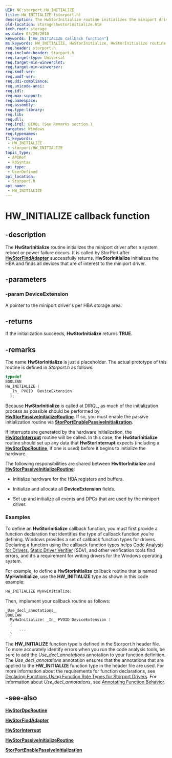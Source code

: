 ```yaml
---
UID: NC:storport.HW_INITIALIZE
title: HW_INITIALIZE (storport.h)
description: The HwStorInitialize routine initializes the miniport driver after a system reboot or power failure occurs.
old-location: storage\hwstorinitialize.htm
tech.root: storage
ms.date: 03/29/2018
keywords: ["HW_INITIALIZE callback function"]
ms.keywords: HW_INITIALIZE, HwStorInitialize, HwStorInitialize routine [Storage Devices], storage.hwstorinitialize, stormini_ef5f6b0d-443d-4ee4-a319-117e5be40831.xml, storport/HwStorInitialize
req.header: storport.h
req.include-header: Storport.h
req.target-type: Universal
req.target-min-winverclnt: 
req.target-min-winversvr: 
req.kmdf-ver: 
req.umdf-ver: 
req.ddi-compliance: 
req.unicode-ansi: 
req.idl: 
req.max-support: 
req.namespace: 
req.assembly: 
req.type-library: 
req.lib: 
req.dll: 
req.irql: DIRQL (See Remarks section.)
targetos: Windows
req.typenames: 
f1_keywords:
 - HW_INITIALIZE
 - storport/HW_INITIALIZE
topic_type:
 - APIRef
 - kbSyntax
api_type:
 - UserDefined
api_location:
 - Storport.h
api_name:
 - HW_INITIALIZE
---
```


# HW_INITIALIZE callback function

## -description

The **HwStorInitialize** routine initializes the miniport driver after a system reboot or power failure occurs. It is called by StorPort after [**HwStorFindAdapter**](nc-storport-hw_find_adapter.md) successfully returns. **HwStorInitialize** initializes the HBA and finds all devices that are of interest to the miniport driver.

## -parameters

### -param DeviceExtension

A pointer to the miniport driver's per HBA storage area.

## -returns

If the initialization succeeds, **HwStorInitialize** returns **TRUE**.

## -remarks

The name **HwStorInitialize** is just a placeholder. The actual prototype of this routine is defined in *Storport.h* as follows:

``` c
typedef
BOOLEAN
HW_INITIALIZE (
  _In_ PVOID  DeviceExtension
  );
```

Because **HwStorInitialize** is called at DIRQL, as much of the initialization process as possible should be performed by [**HwStorPassiveInitializeRoutine**](nc-storport-hw_passive_initialize_routine.md). If so, you must enable the passive initialization routine via [**StorPortEnablePassiveInitialization**](nf-storport-storportenablepassiveinitialization.md).

If interrupts are generated by the hardware initialization, the [**HwStorInterrupt**](nc-storport-hw_interrupt.md) routine will be called. In this case, the **HwStorInitialize** routine should set up any data that **HwStorInterrupt** expects (including a [**HwStorDpcRoutine**](nc-storport-hw_dpc_routine.md), if one is used) before it begins to initialize the hardware.

The following responsibilities are shared between **HwStorInitialize** and [**HwStorPassiveInitializeRoutine**](nc-storport-hw_passive_initialize_routine.md):

* Initialize hardware for the HBA registers and buffers.

* Initialize and allocate all **DeviceExtension** fields.

* Set up and initialize all events and DPCs that are used by the miniport driver.

### Examples

To define an **HwStorInitialize** callback function, you must first provide a function declaration that identifies the type of callback function you’re defining. Windows provides a set of callback function types for drivers. Declaring a function using the callback function types helps [Code Analysis for Drivers](/windows-hardware/drivers/devtest/code-analysis-for-drivers), [Static Driver Verifier](/windows-hardware/drivers/devtest/static-driver-verifier) (SDV), and other verification tools find errors, and it’s a requirement for writing drivers for the Windows operating system.

 For example, to define a **HwStorInitialize** callback routine that is named **MyHwInitialize**, use the **HW_INITIALIZE** type as shown in this code example:

``` c
HW_INITIALIZE MyHwInitialize;
```

Then, implement your callback routine as follows:

``` c
_Use_decl_annotations_
BOOLEAN 
  MyHwInitialize( _In_ PVOID DeviceExtension )
  {
      ...
  }
```

The **HW_INITIALIZE** function type is defined in the Storport.h header file. To more accurately identify errors when you run the code analysis tools, be sure to add the _Use_decl_annotations_ annotation to your function definition. The _Use_decl_annotations_ annotation ensures that the annotations that are applied to the **HW_INITIALIZE** function type in the header file are used. For more information about the requirements for function declarations, see [Declaring Functions Using Function Role Types for Storport Drivers](/windows-hardware/drivers/devtest/declaring-functions-by-using-function-role-types-for-storport-drivers). For information about _Use_decl_annotations_, see [Annotating Function Behavior](/visualstudio/code-quality/annotating-function-behavior).

## -see-also

[**HwStorDpcRoutine**](nc-storport-hw_dpc_routine.md)

[**HwStorFindAdapter**](nc-storport-hw_find_adapter.md)

[**HwStorInterrupt**](nc-storport-hw_interrupt.md)

[**HwStorPassiveInitializeRoutine**](nc-storport-hw_passive_initialize_routine.md)

[**StorPortEnablePassiveInitialization**](nf-storport-storportenablepassiveinitialization.md)
